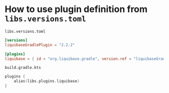 # How to use plugin definition from `libs.versions.toml`

`libs.versions.toml`
````toml
[versions]
liquibaseGradlePlugin = "2.2.2"

[plugins]
liquibase = { id = "org.liquibase.gradle", version.ref = "liquibaseGradlePlugin" }
````
`build.gradle.kts`
````kotlin
plugins {
    alias(libs.plugins.liquibase)
}
````